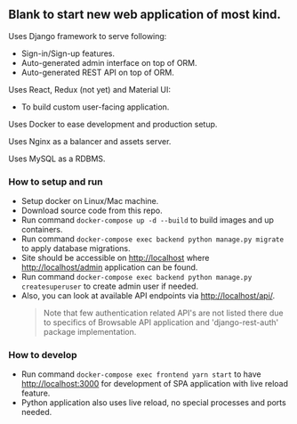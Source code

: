 ## Blank to start new web application of most kind.

Uses Django framework to serve following:
* Sign-in/Sign-up features.
* Auto-generated admin interface on top of ORM.
* Auto-generated REST API on top of ORM.

Uses React, Redux (not yet) and Material UI:
* To build custom user-facing application.

Uses Docker to ease development and production setup.

Uses Nginx as a balancer and assets server.

Uses MySQL as a RDBMS.

### How to setup and run
* Setup docker on Linux/Mac machine.
* Download source code from this repo.
* Run command `docker-compose up -d --build` to build images and up containers.
* Run command `docker-compose exec backend python manage.py migrate` to apply database migrations.
* Site should be accessible on <http://localhost> where <http://localhost/admin> application can be found.
* Run command `docker-compose exec backend python manage.py createsuperuser` to create admin user if needed.
* Also, you can look at available API endpoints via <http://localhost/api/>.
  > Note that few authentication related API's are not listed there due to specifics of Browsable API application and 'django-rest-auth' package implementation.

### How to develop
* Run command `docker-compose exec frontend yarn start` to have <http://localhost:3000> for development of SPA application with live reload feature.
* Python application also uses live reload, no special processes and ports needed.
